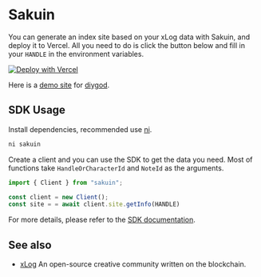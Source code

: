 # Sakuin

You can generate an index site based on your xLog data with Sakuin, and deploy it to Vercel.
All you need to do is click the button below and fill in your `HANDLE` in the environment variables.

[![Deploy with Vercel](https://vercel.com/button)](https://vercel.com/new/clone?repository-url=https%3A%2F%2Fgithub.com%2Fhyoban%2Fsakuin&env=HANDLE)

Here is a [demo site](https://sakuin-diygod.vercel.app) for [diygod](https://diygod.cc).

## SDK Usage

Install dependencies, recommended use [ni](https://github.com/antfu/ni).

```sh
ni sakuin
```

Create a client and you can use the SDK to get the data you need.
Most of functions take `HandleOrCharacterId` and `NoteId` as the arguments.

```ts
import { Client } from "sakuin";

const client = new Client();
const site = = await client.site.getInfo(HANDLE)
```

For more details, please refer to the [SDK documentation](https://sakuin-docs.vercel.app).

## See also

- [xLog](https://xlog.app) An open-source creative community written on the blockchain.
